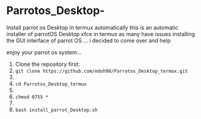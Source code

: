 # Parrotos_Desktop-
Install parrot os Desktop in termux automatically 
this is an automatic installer of parrotOS Desktop xfce in termux
as many have issues installing the GUI interface of parrot OS ...
i decided to come over and help

enjoy your parrot os system...


1. Clone the repository first:
2. ```git clone https://github.com/edoh98/Parrotos_Desktop_termux.git```
3. 
4. ```cd Parrotos_Desktop_termux```
5. 
6. ```chmod 0755 *```
7. 
8. ```bash install_parrot_Desktop.sh```
